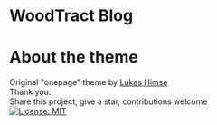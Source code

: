 # WoodTract Blog 


# About the theme 

Original "onepage" theme by [Lukas Himse](http://himsel.me)  
Thank you.  
Share this project, give a star, contributions welcome  
[![License: MIT](https://img.shields.io/badge/License-MIT-yellow.svg)](https://opensource.org/licenses/MIT)
